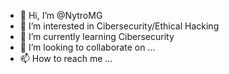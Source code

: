 - 👋 Hi, I’m @NytroMG
- 👀 I’m interested in Cibersecurity/Ethical Hacking
- 🌱 I’m currently learning Cibersecurity
- 💞️ I’m looking to collaborate on ...
- 📫 How to reach me ...

<!---
NytroMG/NytroMG is a ✨ special ✨ repository because its `README.md` (this file) appears on your GitHub profile.
You can click the Preview link to take a look at your changes.
--->
